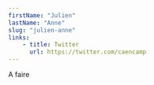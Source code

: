 ```yaml
---
firstName: "Julien"
lastName: "Anne"
slug: "julien-anne"
links:
    - title: Twitter
      url: https://twitter.com/caencamp
---
```


A faire
